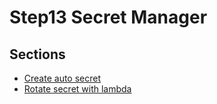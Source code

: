 # Step13 Secret Manager

## Sections

- [Create auto secret](./example00_create_auto_secret)
- [Rotate secret with lambda](./example01_rotate_secret_with_lambda)
